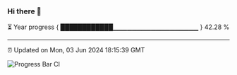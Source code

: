 ### Hi there 👋

⏳ Year progress { ████████████▁▁▁▁▁▁▁▁▁▁▁▁▁▁▁▁▁▁ } 42.28 %

---

⏰ Updated on Mon, 03 Jun 2024 18:15:39 GMT

![Progress Bar CI](https://github.com/liununu/liununu/workflows/Progress%20Bar%20CI/badge.svg)
